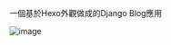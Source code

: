 一個基於Hexo外觀做成的Django Blog應用  

![image](https://github.com/Andy61490963/DjangoHexoBlog/blob/4a340d7f6ad52397d595d2b0e84f1684ff4e378e/DjangoHexoBlog.png)
